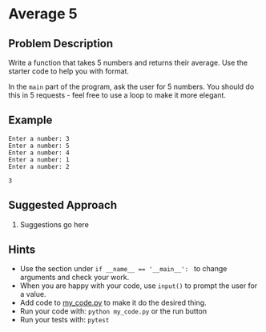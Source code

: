 # Average 5 

## Problem Description
Write a function that takes 5 numbers and returns their average. Use the starter code to help you with format.

In the `main` part of the program, ask the user for 5 numbers. You should do this in 5 requests - feel free to use a loop to make it more elegant.

## Example
```
Enter a number: 3
Enter a number: 5
Enter a number: 4
Enter a number: 1
Enter a number: 2

3
```

## Suggested Approach
1) Suggestions go here

## Hints
* Use the section under `if __name__ == '__main__': ` to change arguments and check your work.
* When you are happy with your code, use `input()` to prompt the user for a value.
* Add code to [my_code.py](./my_code.py) to make it do the desired thing.
* Run your code with: `python my_code.py` or the run button
* Run your tests with: `pytest`

